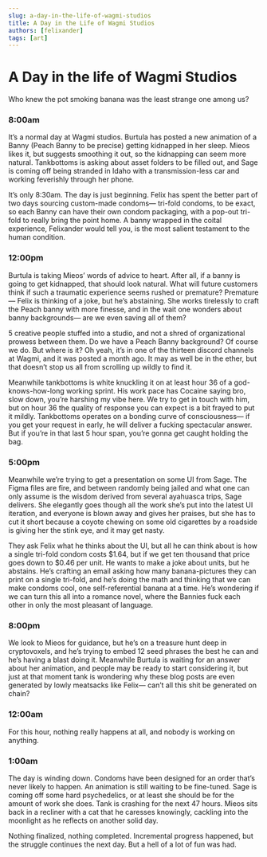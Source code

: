 ```yaml
---
slug: a-day-in-the-life-of-wagmi-studios
title: A Day in the Life of Wagmi Studios
authors: [felixander]
tags: [art]
---
```



# A Day in the life of Wagmi Studios

Who knew the pot smoking banana was the least strange one among us?

### 8:00am

It’s a normal day at Wagmi studios. Burtula has posted a new animation of a Banny (Peach Banny to be precise) getting kidnapped in her sleep. Mieos likes it, but suggests smoothing it out, so the kidnapping can seem more natural. Tankbottoms is asking about asset folders to be filled out, and Sage is coming off being stranded in Idaho with a transmission-less car and working feverishly through her phone.

It’s only 8:30am. The day is just beginning. Felix has spent the better part of two days sourcing custom-made condoms— tri-fold condoms, to be exact, so each Banny can have their own condom packaging, with a pop-out tri-fold to really bring the point home. A banny wrapped in the coital experience, Felixander would tell you, is the most salient testament to the human condition.

### 12:00pm

Burtula is taking Mieos’ words of advice to heart. After all, if a banny is going to get kidnapped, that should look natural. What will future customers think if such a traumatic experience seems rushed or premature? Premature— Felix is thinking of a joke, but he’s abstaining. She works tirelessly to craft the Peach banny with more finesse, and in the wait one wonders about banny backgrounds— are we even saving all of them?

5 creative people stuffed into a studio, and not a shred of organizational prowess between them. Do we have a Peach Banny background? Of course we do. But where is it? Oh yeah, it’s in one of the thirteen discord channels at Wagmi, and it was posted a month ago. It may as well be in the ether, but that doesn’t stop us all from scrolling up wildly to find it.

Meanwhile tankbottoms is white knuckling it on at least hour 36 of a god-knows-how-long working sprint. His work pace has Cocaine saying bro, slow down, you’re harshing my vibe here. We try to get in touch with him, but on hour 36 the quality of response you can expect is a bit frayed to put it mildly. Tankbottoms operates on a bonding curve of consciousness— if you get your request in early, he will deliver a fucking spectacular answer. But if you’re in that last 5 hour span, you’re gonna get caught holding the bag.

### 5:00pm

Meanwhile we’re trying to get a presentation on some UI from Sage. The Figma files are fire, and between randomly being jailed and what one can only assume is the wisdom derived from several ayahuasca trips, Sage delivers. She elegantly goes though all the work she’s put into the latest UI iteration, and everyone is blown away and gives her praises, but she has to cut it short because a coyote chewing on some old cigarettes by a roadside is giving her the stink eye, and it may get nasty.

They ask Felix what he thinks about the UI, but all he can think about is how a single tri-fold condom costs $1.64, but if we get ten thousand that price goes down to $0.46 per unit. He wants to make a joke about units, but he abstains. He’s crafting an email asking how many banana-pictures they can print on a single tri-fold, and he’s doing the math and thinking that we can make condoms cool, one self-referential banana at a time. He’s wondering if we can turn this all into a romance novel, where the Bannies fuck each other in only the most pleasant of language.

### 8:00pm

We look to Mieos for guidance, but he’s on a treasure hunt deep in cryptovoxels, and he’s trying to embed 12 seed phrases the best he can and he’s having a blast doing it. Meanwhile Burtula is waiting for an answer about her animation, and people may be ready to start considering it, but just at that moment tank is wondering why these blog posts are even generated by lowly meatsacks like Felix— can’t all this shit be generated on chain?

### 12:00am

For this hour, nothing really happens at all, and nobody is working on anything.

### 1:00am

The day is winding down. Condoms have been designed for an order that’s never likely to happen. An animation is still waiting to be fine-tuned. Sage is coming off some hard psychedelics, or at least she should be for the amount of work she does. Tank is crashing for the next 47 hours. Mieos sits back in a recliner with a cat that he caresses knowingly, cackling into the moonlight as he reflects on another solid day.

Nothing finalized, nothing completed. Incremental progress happened, but the struggle continues the next day. But a hell of a lot of fun was had.
